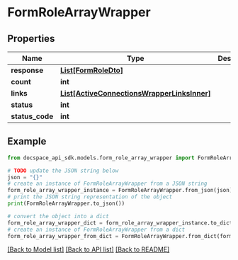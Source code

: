 # FormRoleArrayWrapper

## Properties

Name | Type | Description | Notes
------------ | ------------- | ------------- | -------------
**response** | [**List[FormRoleDto]**](FormRoleDto.md) |  | [optional] 
**count** | **int** |  | [optional] 
**links** | [**List[ActiveConnectionsWrapperLinksInner]**](ActiveConnectionsWrapperLinksInner.md) |  | [optional] 
**status** | **int** |  | [optional] 
**status_code** | **int** |  | [optional] 

## Example

```python
from docspace_api_sdk.models.form_role_array_wrapper import FormRoleArrayWrapper

# TODO update the JSON string below
json = "{}"
# create an instance of FormRoleArrayWrapper from a JSON string
form_role_array_wrapper_instance = FormRoleArrayWrapper.from_json(json)
# print the JSON string representation of the object
print(FormRoleArrayWrapper.to_json())

# convert the object into a dict
form_role_array_wrapper_dict = form_role_array_wrapper_instance.to_dict()
# create an instance of FormRoleArrayWrapper from a dict
form_role_array_wrapper_from_dict = FormRoleArrayWrapper.from_dict(form_role_array_wrapper_dict)
```
[[Back to Model list]](../README.md#documentation-for-models) [[Back to API list]](../README.md#documentation-for-api-endpoints) [[Back to README]](../README.md)


